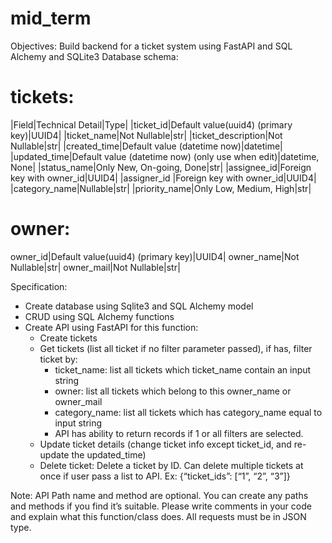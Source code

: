 # mid_term
Objectives: Build backend for a ticket system using FastAPI and SQL Alchemy and SQLite3
Database schema:

# tickets:

|Field|Technical Detail|Type|
|ticket_id|Default value(uuid4) (primary key)|UUID4|
|ticket_name|Not Nullable|str|
|ticket_description|Not Nullable|str|
|created_time|Default value (datetime now)|datetime|
|updated_time|Default value (datetime now) (only use when edit)|datetime, None|
|status_name|Only New, On-going, Done|str|
|assignee_id|Foreign key with owner_id|UUID4|
|assigner_id |Foreign key with owner_id|UUID4|
|category_name|Nullable|str|
|priority_name|Only Low, Medium, High|str|

# owner:
owner_id|Default value(uuid4) (primary key)|UUID4|
owner_name|Not Nullable|str|
owner_mail|Not Nullable|str|



Specification:
- Create database using Sqlite3 and SQL Alchemy model
- CRUD using SQL Alchemy functions
- Create API using FastAPI for this function:
	+ Create tickets
	+ Get tickets (list all ticket if no filter parameter passed), if has, filter ticket by:
		- ticket_name: list all tickets which ticket_name contain an input string
		- owner: list all tickets which belong to this owner_name or owner_mail
		- category_name: list all tickets which has category_name equal to input string
		- API has ability to return records if 1 or all filters are selected.
	+ Update ticket details (change ticket info except ticket_id, and re-update the updated_time)
	+ Delete ticket: Delete a ticket by ID. Can delete multiple tickets at once if user pass a list to API. Ex: {“ticket_ids”: [“1”, “2”, “3”]}

Note: API Path name and method are optional. You can create any paths and methods if you find it’s suitable. Please write comments in your code and explain what this function/class does. All requests must be in JSON type.
